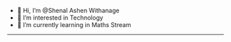 - 👋 Hi, I’m @Shenal Ashen Withanage
- 👀 I’m interested in Technology
- 🌱 I’m currently learning in Maths Stream
--------------------------------------------
